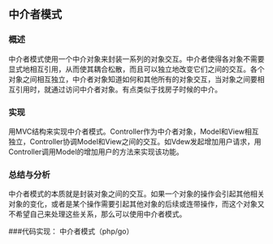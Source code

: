 ## 中介者模式

### 概述
中介者模式使用一个中介对象来封装一系列的对象交互。中介者使得各对象不需要显式地相互引用，从而使其耦合松散，而且可以独立地改变它们之间的交互。各个对象之间相互独立，中介者对象知道如何和其他所有的对象交互，当对象之间要相互引用时，就通过访问中介者对象。有点类似于找房子时候的中介。

### 实现
用MVC结构来实现中介者模式。Controller作为中介者对象，Model和View相互独立，Controller协调Model和View之间的交互。如Vdew发起增加用户请求，用Controller调用Model的增加用户的方法来实现该功能。

### 总结与分析
中介者模式的本质就是封装对象之间的交互。如果一个对象的操作会引起其他相关对象的变化，或者是某个操作需要引起其他对象的后续或连带操作，而这个对象又不希望自己来处理这些关系，那么可以使用中介者模式。

###代码实现：
中介者模式（php/go）